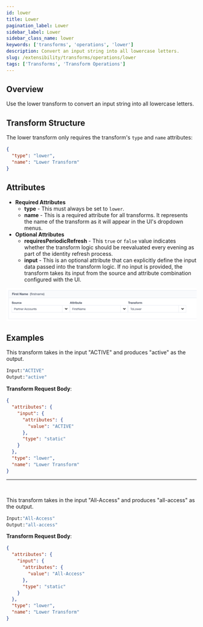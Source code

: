 ```yaml
---
id: lower
title: Lower
pagination_label: Lower
sidebar_label: Lower
sidebar_class_name: lower
keywords: ['transforms', 'operations', 'lower']
description: Convert an input string into all lowercase letters.
slug: /extensibility/transforms/operations/lower
tags: ['Transforms', 'Transform Operations']
---
```


## Overview

Use the lower transform to convert an input string into all lowercase letters.

## Transform Structure

The lower transform only requires the transform's `type` and `name` attributes:

```json
{
  "type": "lower",
  "name": "Lower Transform"
}
```

## Attributes

- **Required Attributes**
  - **type** - This must always be set to `lower`.
  - **name** - This is a required attribute for all transforms. It represents the name of the transform as it will appear in the UI's dropdown menus.
- **Optional Attributes**
  - **requiresPeriodicRefresh** - This `true` or `false` value indicates whether the transform logic should be reevaluated every evening as part of the identity refresh process.
  - **input** - This is an optional attribute that can explicitly define the input data passed into the transform logic. If no input is provided, the transform takes its input from the source and attribute combination configured with the UI.

![Lowercase Transform Input Screenshot](./img/lower_transform_input.png)

## Examples

This transform takes in the input "ACTIVE" and produces "active" as the output.

```bash
Input:"ACTIVE"
Output:"active"
```

**Transform Request Body**:

```json
{
  "attributes": {
    "input": {
      "attributes": {
        "value": "ACTIVE"
      },
      "type": "static"
    }
  },
  "type": "lower",
  "name": "Lower Transform"
}
```

---

<p>&nbsp;</p>

This transform takes in the input "All-Access" and produces "all-access" as the output.

```bash
Input:"All-Access"
Output:"all-access"
```

**Transform Request Body**:

```json
{
  "attributes": {
    "input": {
      "attributes": {
        "value": "All-Access"
      },
      "type": "static"
    }
  },
  "type": "lower",
  "name": "Lower Transform"
}
```
